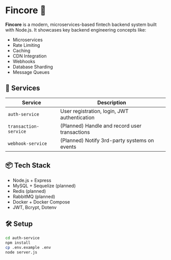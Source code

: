 # Fincore 🏦

**Fincore** is a modern, microservices-based fintech backend system built with Node.js. It showcases key backend engineering concepts like:
- Microservices
- Rate Limiting
- Caching
- CDN Integration
- Webhooks
- Database Sharding
- Message Queues

## 🔧 Services

| Service | Description |
|--------|-------------|
| `auth-service` | User registration, login, JWT authentication |
| `transaction-service` | (Planned) Handle and record user transactions |
| `webhook-service` | (Planned) Notify 3rd-party systems on events |

## 📦 Tech Stack

- Node.js + Express
- MySQL + Sequelize (planned)
- Redis (planned)
- RabbitMQ (planned)
- Docker + Docker Compose
- JWT, Bcrypt, Dotenv

## 🛠️ Setup

```bash
cd auth-service
npm install
cp .env.example .env
node server.js
